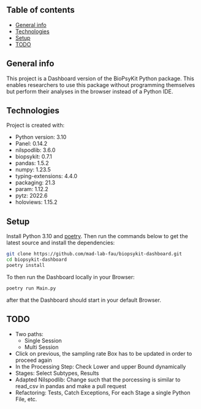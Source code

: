## Table of contents
* [General info](#general-info)
* [Technologies](#technologies)
* [Setup](#setup)
* [TODO](#TODO)

## General info
This project is a Dashboard version of the BioPsyKit Python package. This enables researchers
to use this package without programming themselves but perform their analyses in the browser 
instead of a Python IDE. 
	
## Technologies
Project is created with:
* Python version: 3.10
* Panel: 0.14.2
* nilspodlib: 3.6.0
* biopsykit: 0.7.1
* pandas: 1.5.2
* numpy: 1.23.5
* typing-extensions: 4.4.0
* packaging: 21.3
* param: 1.12.2
* pytz: 2022.6
* holoviews: 1.15.2

	
## Setup
Install Python 3.10 and [poetry](https://python-poetry.org).
Then run the commands below to get the latest source and install the dependencies:

```bash
git clone https://github.com/mad-lab-fau/biopsykit-dashboard.git
cd biopsykit-dashboard
poetry install
```

To then run the Dashboard locally in your Browser:

```bash
poetry run Main.py
```

after that the Dashboard should start in your default Browser.

## TODO

* Two paths: 
  * Single Session
  * Multi Session
* Click on previous, the sampling rate Box has to be updated in order to proceed again
* In the Processing Step: Check Lower and upper Bound dynamically
* Stages: Select Subtypes, Results
* Adapted Nilspodlib: Change such that the porcessing is similar to read_csv in pandas and make a pull request
* Refactoring: Tests, Catch Exceptions, For each Stage a single Python File, etc.